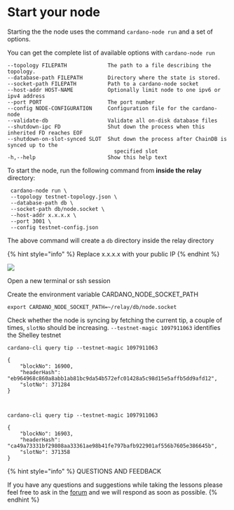# Start your node

Starting the the node uses the command `cardano-node run` and a set of options.

You can get the complete list of available options with `cardano-node run`

```text
--topology FILEPATH             The path to a file describing the topology.
--database-path FILEPATH        Directory where the state is stored.
--socket-path FILEPATH          Path to a cardano-node socket
--host-addr HOST-NAME           Optionally limit node to one ipv6 or ipv4 address
--port PORT                     The port number
--config NODE-CONFIGURATION     Configuration file for the cardano-node
--validate-db                   Validate all on-disk database files
--shutdown-ipc FD               Shut down the process when this inherited FD reaches EOF
--shutdown-on-slot-synced SLOT  Shut down the process after ChainDB is synced up to the
                                  specified slot
-h,--help                       Show this help text
```

To start the node, run the following command from **inside the relay** directory:

```text
 cardano-node run \
 --topology testnet-topology.json \
 --database-path db \
 --socket-path db/node.socket \
 --host-addr x.x.x.x \
 --port 3001 \
 --config testnet-config.json
```

The above command will create a `db` directory inside the relay directory

{% hint style="info" %}
Replace x.x.x.x with your public IP
{% endhint %}

![](../../.gitbook/assets/starting-single-node.png)

Open a new terminal or ssh session

Create the environment variable CARDANO\_NODE\_SOCKET\_PATH

```text
export CARDANO_NODE_SOCKET_PATH=~/relay/db/node.socket
```

Check whether the node is syncing by fetching the current tip, a couple of times, `slotNo` should be increasing. `--testnet-magic 1097911063` identifies the Shelley testnet

```text
cardano-cli query tip --testnet-magic 1097911063

{
    "blockNo": 16900,
    "headerHash": "eb964968c860a8abb1ab81bc9da54b572efc01428a5c98d15e5affb5dd9afd12",
    "slotNo": 371284
}



cardano-cli query tip --testnet-magic 1097911063

{
    "blockNo": 16903,
    "headerHash": "ca49a73331bf29808aa33361ae98b41fe797bafb922901af556b7605e386645b",
    "slotNo": 371358
}
```

{% hint style="info" %}
QUESTIONS AND FEEDBACK

If you have any questions and suggestions while taking the lessons please feel free to ask in the [forum](https://forum.cardano.org/c/english/operators-talk/119) and we will respond as soon as possible.
{% endhint %}

